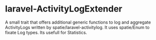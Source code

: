 # laravel-ActivityLogExtender
A small trait that offers additional generic functions to log and aggregate ActivityLogs written by spatie/laravel-activitylog. It uses spatie/Enum to fixate Log types. Its usefull for Statistics.
